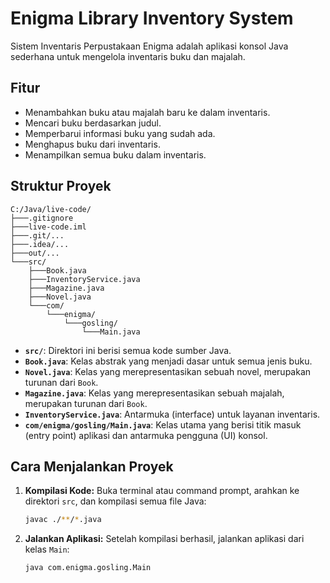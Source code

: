 # Enigma Library Inventory System

Sistem Inventaris Perpustakaan Enigma adalah aplikasi konsol Java sederhana untuk mengelola inventaris buku dan majalah.

## Fitur

*   Menambahkan buku atau majalah baru ke dalam inventaris.
*   Mencari buku berdasarkan judul.
*   Memperbarui informasi buku yang sudah ada.
*   Menghapus buku dari inventaris.
*   Menampilkan semua buku dalam inventaris.

## Struktur Proyek

```
C:/Java/live-code/
├───.gitignore
├───live-code.iml
├───.git/...
├───.idea/...
├───out/...
└───src/
    ├───Book.java
    ├───InventoryService.java
    ├───Magazine.java
    ├───Novel.java
    └───com/
        └───enigma/
            └───gosling/
                └───Main.java
```

*   **`src/`**: Direktori ini berisi semua kode sumber Java.
*   **`Book.java`**: Kelas abstrak yang menjadi dasar untuk semua jenis buku.
*   **`Novel.java`**: Kelas yang merepresentasikan sebuah novel, merupakan turunan dari `Book`.
*   **`Magazine.java`**: Kelas yang merepresentasikan sebuah majalah, merupakan turunan dari `Book`.
*   **`InventoryService.java`**: Antarmuka (interface) untuk layanan inventaris.
*   **`com/enigma/gosling/Main.java`**: Kelas utama yang berisi titik masuk (entry point) aplikasi dan antarmuka pengguna (UI) konsol.

## Cara Menjalankan Proyek

1.  **Kompilasi Kode:**
    Buka terminal atau command prompt, arahkan ke direktori `src`, dan kompilasi semua file Java:
    ```bash
    javac ./**/*.java
    ```

2.  **Jalankan Aplikasi:**
    Setelah kompilasi berhasil, jalankan aplikasi dari kelas `Main`:
    ```bash
    java com.enigma.gosling.Main
    ```
